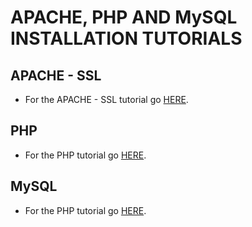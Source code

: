 # APACHE, PHP AND MySQL INSTALLATION TUTORIALS
## APACHE - SSL
- For the APACHE - SSL tutorial go [HERE](/APACHE).
## PHP
- For the PHP tutorial go [HERE](/PHP).
## MySQL
- For the PHP tutorial go [HERE](/MYSQL).
